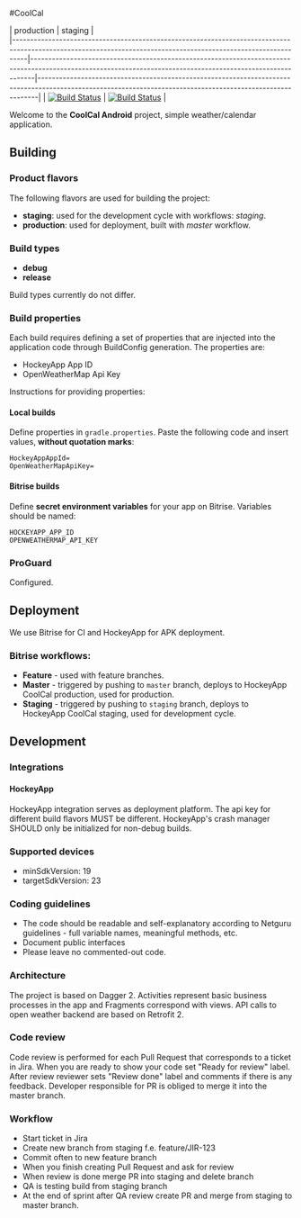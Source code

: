 #CoolCal

| production                                                                                                                                                     | staging                                                                                                                                                    |                                                     
|----------------------------------------------------------------------------------------------------------------------------------------------------------------|-------------------------------------------------------------------------------------------------------------------------------------------------------------|------------------------------------------------------------------------------------------------------------------------------------------------------------|
| [![Build Status](https://www.bitrise.io/app/f8461c8e446b8de1.svg?token=Ydp21H8UswECEztLf4Zn9A&branch=master)](https://www.bitrise.io/app/f8461c8e446b8de1) | [![Build Status](https://www.bitrise.io/app/f8461c8e446b8de1.svg?token=Ydp21H8UswECEztLf4Zn9A&branch=staging)](https://www.bitrise.io/app/f8461c8e446b8de1) |

Welcome to the **CoolCal Android** project, simple weather/calendar application.

## Building

### Product flavors
The following flavors are used for building the project:
- **staging**: used for the development cycle with workflows: _staging_.
- **production**: used for deployment, built with _master_ workflow.

### Build types 
- **debug** 
- **release** 

Build types currently do not differ.

### Build properties
Each build requires defining a set of properties that are injected into the application code through BuildConfig generation. The properties are:

- HockeyApp App ID
- OpenWeatherMap Api Key

Instructions for providing properties:

#### Local builds
Define properties in `gradle.properties`. Paste the following code and insert values, **without quotation marks**: 
```
HockeyAppAppId=
OpenWeatherMapApiKey=
```

#### Bitrise builds
Define **secret environment variables** for your app on Bitrise. Variables should be named:
```
HOCKEYAPP_APP_ID
OPENWEATHERMAP_API_KEY
```
### ProGuard
Configured.

## Deployment
We use Bitrise for CI and HockeyApp for APK deployment.

### Bitrise workflows:
- **Feature** - used with feature branches.
- **Master** - triggered by pushing to `master` branch, deploys to HockeyApp CoolCal production, used for production.
- **Staging** - triggered by pushing to `staging` branch, deploys to HockeyApp CoolCal staging, used for development cycle.

## Development

### Integrations
#### HockeyApp
HockeyApp integration serves as deployment platform. The api key for different
build flavors MUST be different. HockeyApp's crash manager SHOULD only be initialized for non-debug
builds.

### Supported devices
- minSdkVersion: 19
- targetSdkVersion: 23

### Coding guidelines
- The code should be readable and self-explanatory according to Netguru guidelines - full variable names, meaningful methods, etc.
- Document public interfaces
- Please leave no commented-out code.

### Architecture
The project is based on Dagger 2. Activities represent basic business processes in the app and Fragments correspond with views. API calls to open weather backend are based on Retrofit 2.

### Code review
Code review is performed for each Pull Request that corresponds to a ticket in Jira. When you are ready to show your code set "Ready for review" label. After review reviewer sets "Review done" label and comments if there is any feedback. Developer responsible for PR is obliged to merge it into the master branch.

### Workflow
- Start ticket in Jira
- Create new branch from staging f.e. feature/JIR-123
- Commit often to new feature branch
- When you finish creating Pull Request and ask for review
- When review is done merge PR into staging and delete branch
- QA is testing build from staging branch
- At the end of sprint after QA review create PR and merge from staging to master branch.
